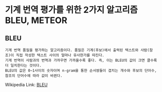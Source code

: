 # 기계 번역 평가를 위한 2가지 알고리즘 BLEU, METEOR
## BLEU
    기계 번역 품질을 평가하는 알고리즘이다. 품질은 기계(후보)에서 출력된 텍스트와 사람(참조)이 직접 작성한 텍스트 사이의 얼마나 유사한가를 따진다.
    기계 번역이 사람과의 번역과 가까우면 가까울수록 좋다. 즉, 이는 BLEU의 값이 크면 클수록 더 일치한다는 것이다.
    BLEU의 값은 0~1사이의 숫자이며 n-gram을 통한 순서쌍들이 겹치는 개수와 후보의 단어수, 참조의 단어수에 따라 값이 바뀐다.
Wikipedia Link: [BLEU](https://en.wikipedia.org/wiki/BLEU)
